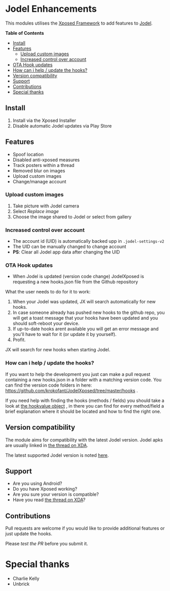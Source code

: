 Jodel Enhancements
==================

This modules utilises the [Xposed Framework](https://www.youtube.com/watch?v=uRR0Flqx9M8) to add features to [Jodel](https://jodel-app.com/).

**Table of Contents**

- [Install](#)
- [Features](#)
	- [Upload custom images](#)
	- [Increased control over account](#)
- [OTA Hook updates](#)
- [How can i help / update the hooks?](#)
- [Version compatibility](#)
- [Support](#)
- [Contributions](#)
- [Special thanks](#)

## Install
1. Install via the Xposed Installer
2. Disable automatic Jodel updates via Play Store

## Features
* Spoof location
* Disabled anti-xposed measures
* Track posters within a thread
* Removed blur on images
* Upload custom images
* Change/manage account

### Upload custom images
1. Take picture with Jodel camera
2. Select *Replace image*
3. Choose the image shared to Jodel or select from gallery

### Increased control over account
- The account id (UID) is automatically backed upp in `.jodel-settings-v2`
- The UID can be manually changed to change account
- **PS**: Clear all Jodel app data after changing the UID

### OTA Hook updates
- When Jodel is updated (version code change) JodelXposed is requesting a new hooks.json file from the Github repository

What the user needs to do for it to work:

1. When your Jodel was updated, JX will search automatically for new hooks. 
2. In case someone already has pushed new hooks to the github repo, you will get a toast message that your hooks have been updated and you should soft-reboot your device.
3. If up-to-date hooks arent available you will get an error message and you'll have to wait for it (or update it by yourself). 
4. Profit.

JX will search for new hooks when starting Jodel.

### How can i help / update the hooks? 
If you want to help the development you just can make a pull request containing a new hooks.json in a folder with a matching version code. You can find the version code folders in here: https://github.com/krokofant/JodelXposed/tree/master/hooks . 

If you need help with finding the hooks (methods / fields) you should take a look at [the hookvalue object](https://github.com/krokofant/JodelXposed/blob/master/app/src/main/java/com/jodelXposed/models/Models.kt) , in there you can find for every method/field a brief explanation where it should be located and how to find the right one.

## Version compatibility
The module aims for compatibility with the latest Jodel version. Jodel apks are usually linked in [the thread on XDA](http://forum.xda-developers.com/xposed/modules/mod-jodelxposed-enhancements-t3350019/).

The latest supported Jodel version is noted [here](https://github.com/krokofant/JodelXposed/blob/master/app/build.gradle#L7).

## Support
* Are you using Android?
* Do you have Xposed working?
* Are you sure your version is compatible?
* Have you read [the thread on XDA](http://forum.xda-developers.com/xposed/modules/mod-jodelxposed-enhancements-t3350019/)?

## Contributions
Pull requests are welcome if you would like to provide additional features or just update the hooks.

Please *test the PR* before you submit it.

# Special thanks
* Charlie Kelly
* Unbrick
